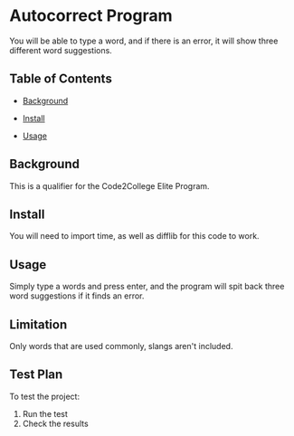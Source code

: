 # Autocorrect Program

You will be able to type a word, and if there is an error, it will show three different word suggestions.

## Table of Contents

- [Background](#background)

- [Install](#install)

- [Usage](#usage)

## Background

This is a qualifier for the Code2College Elite Program.

## Install

You will need to import time, as well as difflib for this code to work.

## Usage

Simply type a words and press enter, and the program will spit back three word suggestions if it finds an error.

## Limitation

Only words that are used commonly, slangs aren't included.

## Test Plan

To test the project:

1.  Run the test
2.  Check the results


